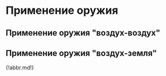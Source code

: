 # Применение оружия

## Применение оружия "воздух-воздух"

## Применение оружия "воздух-земля"

{!abbr.md!}
